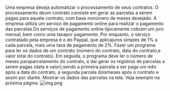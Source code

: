 Uma empresa deseja automatizar o processamento de seus contratos. O processamento deum contrato consiste em gerar as parcelas a serem pagas para aquele contrato, com base nonúmero de meses desejado.
A empresa utiliza um serviço de pagamento online para realizar o pagamento das parcelas.Os serviços de pagamento online tipicamente cobram um juro mensal, bem como uma taxapor pagamento. Por enquanto, o serviço contratado pela empresa é o do Paypal, que aplicajuros simples de 1% a cada parcela, mais uma taxa de pagamento de 2%.
Fazer um programa para ler os dados de um contrato (número do contrato, data do contrato,e valor total do contrato). Em seguida, o programa deve ler o número de meses paraparcelamento do contrato, e daí gerar os registros de parcelas a serem pagas (data e valor),sendo a primeira parcela a ser paga um mês após a data do contrato, a segunda parcela doismeses após o contrato e assim por diante. Mostrar os dados das parcelas na tela.
Veja exemplo na próxima página.
![img.png](img.png)


